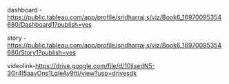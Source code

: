 dashboard - https://public.tableau.com/app/profile/sridharraj.s/viz/Book6_16970095354680/Dashboard1?publish=yes

story - https://public.tableau.com/app/profile/sridharraj.s/viz/Book6_16970095354680/Story1?publish=yes

videolink-https://drive.google.com/file/d/10jIsedN5-3Or4I5aavOns1LqleAy9tti/view?usp=drivesdk
